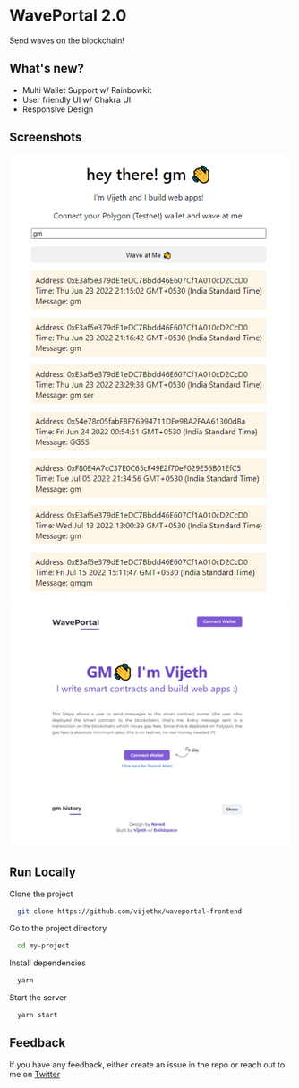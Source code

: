 # WavePortal 2.0

Send waves on the blockchain!

## What's new?

- Multi Wallet Support w/ Rainbowkit
- User friendly UI w/ Chakra UI
- Responsive Design

## Screenshots

![Old UI](./public/old-ui.png)
![New UI](./public/new-ui.png)

## Run Locally

Clone the project

```bash
  git clone https://github.com/vijethx/waveportal-frontend
```

Go to the project directory

```bash
  cd my-project
```

Install dependencies

```bash
  yarn
```

Start the server

```bash
  yarn start
```

## Feedback

If you have any feedback, either create an issue in the repo or reach out to me on [Twitter]('https://twitter.com/vijethx')

